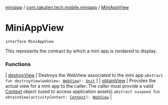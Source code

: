 [miniapp](../../index.md) / [com.rakuten.tech.mobile.miniapp](../index.md) / [MiniAppView](./index.md)

# MiniAppView

`interface MiniAppView`

This represents the contract by which a mini app is rendered to display.

### Functions

| [destroyView](destroy-view.md) | Destroys the WebView associated to the mini app.`abstract fun destroyView(webView: `[`WebView`](https://developer.android.com/reference/android/webkit/WebView.html)`): `[`Unit`](https://kotlinlang.org/api/latest/jvm/stdlib/kotlin/-unit/index.html) |
| [obtainView](obtain-view.md) | Provides the actual view for a mini app to the caller. The caller must provide a valid [Context](https://developer.android.com/reference/android/content/Context.html) object (used to access application assets).`abstract suspend fun obtainView(activityContext: `[`Context`](https://developer.android.com/reference/android/content/Context.html)`): `[`WebView`](https://developer.android.com/reference/android/webkit/WebView.html) |

